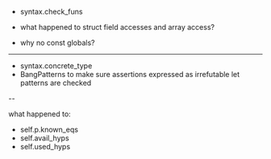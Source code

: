 - syntax.check_funs

- what happened to struct field accesses and array access?
- why no const globals?

---

- syntax.concrete_type
- BangPatterns to make sure assertions expressed as irrefutable let patterns are checked

--

what happened to:
- self.p.known_eqs
- self.avail_hyps
- self.used_hyps